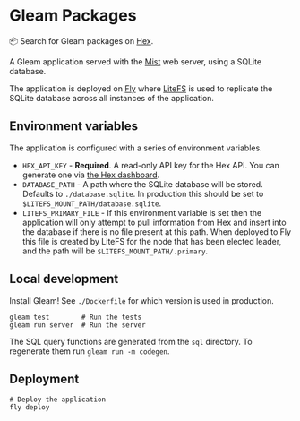 # Gleam Packages

📦 Search for Gleam packages on [Hex](https://hex.pm).

A Gleam application served with the [Mist](https://github.com/rawhat/mist) web
server, using a SQLite database.

The application is deployed on [Fly](https://fly.io) where
[LiteFS](https://github.com/superfly/litefs) is used to replicate the
SQLite database across all instances of the application.

## Environment variables

The application is configured with a series of environment variables.

- `HEX_API_KEY` - **Required**. A read-only API key for the Hex API. You can
  generate one via [the Hex dashboard](https://hex.pm/dashboard/keys).
- `DATABASE_PATH` - A path where the SQLite database will be stored. Defaults
  to `./database.sqlite`. In production this should be set to
  `$LITEFS_MOUNT_PATH/database.sqlite`.
- `LITEFS_PRIMARY_FILE` - If this environment variable is set then the
  application will only attempt to pull information from Hex and insert into the
  database if there is no file present at this path. When deployed to Fly this
  file is created by LiteFS for the node that has been elected leader, and the
  path will be `$LITEFS_MOUNT_PATH/.primary`.

## Local development

Install Gleam! See `./Dockerfile` for which version is used in production.

```shell
gleam test        # Run the tests
gleam run server  # Run the server
```

The SQL query functions are generated from the `sql` directory. To regenerate
them run `gleam run -m codegen`.

## Deployment

```shell
# Deploy the application
fly deploy
```
